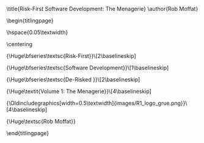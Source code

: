 \title{Risk-First Software Development: The Menagerie}
\author{Rob Moffat}

\begin{titlingpage}

\hspace{0.05\textwidth} 

\centering

{\Huge\bfseries\textsc{Risk-First}}\\[2\baselineskip]

{\Huge\bfseries\textsc{Software Development}}\\[1\baselineskip]

{\Huge\bfseries\textsc{De-Risked }}\\[2\baselineskip]

{\Huge\textit{Volume 1: The Menagerie}}\\[4\baselineskip]

{\Oldincludegraphics[width=0.5\textwidth]{images/R1_logo_grue.png}}\\[4\baselineskip]

{\Huge\textsc{Rob Moffat}}


\end{titlingpage}